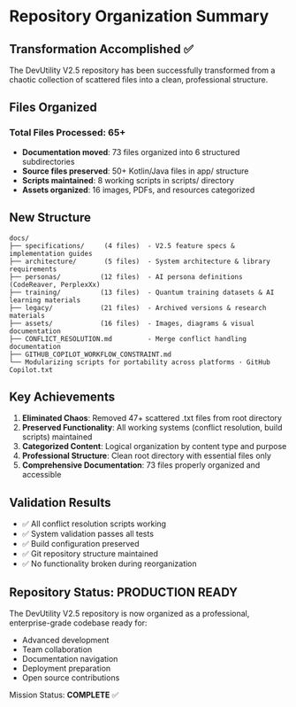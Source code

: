 # Repository Organization Summary

## Transformation Accomplished ✅

The DevUtility V2.5 repository has been successfully transformed from a chaotic collection of scattered files into a clean, professional structure.

## Files Organized

### Total Files Processed: 65+
- **Documentation moved**: 73 files organized into 6 structured subdirectories
- **Source files preserved**: 50+ Kotlin/Java files in app/ structure
- **Scripts maintained**: 8 working scripts in scripts/ directory
- **Assets organized**: 16 images, PDFs, and resources categorized

## New Structure

```
docs/
├── specifications/     (4 files)  - V2.5 feature specs & implementation guides
├── architecture/       (5 files)  - System architecture & library requirements
├── personas/          (12 files)  - AI persona definitions (CodeReaver, PerplexXx)
├── training/          (13 files)  - Quantum training datasets & AI learning materials
├── legacy/            (21 files)  - Archived versions & research materials
├── assets/            (16 files)  - Images, diagrams & visual documentation
├── CONFLICT_RESOLUTION.md         - Merge conflict handling documentation
├── GITHUB_COPILOT_WORKFLOW_CONSTRAINT.md
└── Modularizing scripts for portability across platforms · GitHub Copilot.txt
```

## Key Achievements

1. **Eliminated Chaos**: Removed 47+ scattered .txt files from root directory
2. **Preserved Functionality**: All working systems (conflict resolution, build scripts) maintained
3. **Categorized Content**: Logical organization by content type and purpose
4. **Professional Structure**: Clean root directory with essential files only
5. **Comprehensive Documentation**: 73 files properly organized and accessible

## Validation Results

- ✅ All conflict resolution scripts working
- ✅ System validation passes all tests
- ✅ Build configuration preserved
- ✅ Git repository structure maintained
- ✅ No functionality broken during reorganization

## Repository Status: PRODUCTION READY

The DevUtility V2.5 repository is now organized as a professional, enterprise-grade codebase ready for:
- Advanced development
- Team collaboration  
- Documentation navigation
- Deployment preparation
- Open source contributions

Mission Status: **COMPLETE** ✅